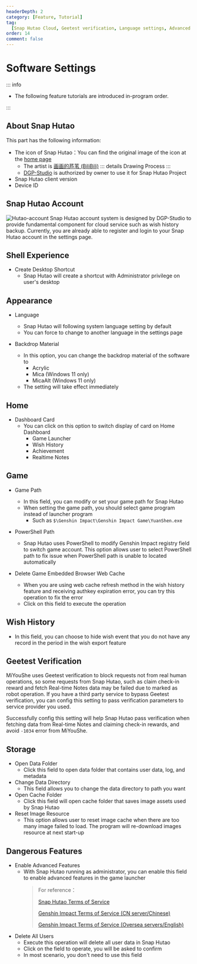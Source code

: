 ```yaml
---
headerDepth: 2
category: [Feature, Tutorial]
tag:
  [Snap Hutao Cloud, Geetest verification, Language settings, Advanced settings]
order: 14
comment: false
---
```


# Software Settings

::: info

- The following feature tutorials are introduced in-program order.

:::

## About Snap Hutao

This part has the following information:

- The icon of Snap Hutao：You can find the original image of the icon at the [home page](/)
  - The artist is [画画的芦苇 (BiliBili)](https://space.bilibili.com/274422134)
    ::: details Drawing Process
    <BiliBili bvid="BV1UL411d7Py" />
    :::
  - [DGP-Studio](https://github.com/DGP-Studio) is authorized by owner to use it for Snap Hutao Project
- Snap Hutao client version
- Device ID

## Snap Hutao Account <Badge text="Beta" type="info" />

![Hutao-account](https://img.alicdn.com/imgextra/i1/1797064093/O1CN01LtqGEF1g6dy9LMxCm_!!1797064093.png_.webp)
Snap Hutao account system is designed by DGP-Studio to provide fundamental component for cloud service such as wish history backup.
Currently, you are already able to register and login to your Snap Hutao account in the settings page.

## Shell Experience

- Create Desktop Shortcut
  - Snap Hutao will create a shortcut with Administrator privilege on user's desktop

## Appearance

- Language

  - Snap Hutao will following system language setting by default
  - You can force to change to another language in the settings page

- Backdrop Material
  - In this option, you can change the backdrop material of the software to
    - Acrylic
    - Mica (Windows 11 only)
    - MicaAlt (Windows 11 only)
  - The setting will take effect immediately

## Home

- Dashboard Card
  - You can click on this option to switch display of card on Home Dashboard
    - Game Launcher
    - Wish History
    - Achievement
    - Realtime Notes

## Game

- Game Path

  - In this field, you can modify or set your game path for Snap Hutao
  - When setting the game path, you should select game program instead of launcher program
    - Such as `$\Genshin Impact\Genshin Impact Game\YuanShen.exe`

- PowerShell Path

  - Snap Hutao uses PowerShell to modify Genshin Impact registry field to switch game account. This option allows user to
    select PowerShell path to fix issue when PowerShell path is unable to located automatically

- Delete Game Embedded Browser Web Cache
  - When you are using web cache refresh method in the wish history feature and receiving authkey expiration error, you can try this operation to fix the error
  - Click on this field to execute the operation

## Wish History

- In this field, you can choose to hide wish event that you do not have any record in the period in the wish export feature

## Geetest Verification

MiYouShe uses Geetest verification to block requests not from real human operations, so some requests from Snap Hutao,
such as claim check-in reward and fetch Real-time Notes data may be failed due to marked as robot operation.
If you have a third party service to bypass Geetest verification, you can config this setting to pass verification
parameters to service provider you used.

Successfully config this setting will help Snap Hutao pass verification when fetching data from Real-time Notes and
claiming check-in rewards, and avoid `-1034` error from MiYouShe.

## Storage

- Open Data Folder
  - Click this field to open data folder that contains user data, log, and metadata
- Change Data Directory
  - This field allows you to change the data directory to path you want
- Open Cache Folder
  - Click this field will open cache folder that saves image assets used by Snap Hutao
- Reset Image Resource
  - This option allows user to reset image cache when there are too many image failed to load. The program will
    re-download images resource at next start-up

## Dangerous Features

- Enable Advanced Features
  - With Snap Hutao running as administrator, you can enable this field to enable advanced features in the game launcher
    > For reference：
    >
    > [Snap Hutao Terms of Service](../statements/tos.html)
    >
    > [Genshin Impact Terms of Service (CN server/Chinese)](https://ys.mihoyo.com/main/company/agreement)
    >
    > [Genshin Impact Terms of Service (Oversea servers/English)](https://genshin.hoyoverse.com/en/company/terms)
- Delete All Users
  - Execute this operation will delete all user data in Snap Hutao
  - Click on the field to operate, you will be asked to confirm
  - In most scenario, you don't need to use this field
